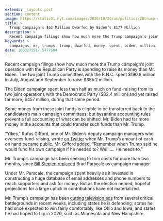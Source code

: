 ```yaml
--- 
extends: _layouts.post 
section: content 
image: https://static01.nyt.com/images/2020/10/20/us/politics/20trump-campfin-pix/20trump-campfin-pix-facebookJumbo.jpg 
title: > 
  Trump Campaign’s $63 Million Dwarfed by Biden’s $177 Million 
description: > 
  Recent campaign filings show how much more the Trump campaign’s joint operation with the Republican Party is spending to raise its money than Mr. Biden.The two joint Trump committees with the R.N.C.Mr. Biden had far more money in the accounts that could transfer such funds than Mr. Trump.“Yikes,” Rufus Gifford, one of Mr. Biden’s deputy campaign managers who oversees fund-raising, wrote on Twitter when Mr. Trump’s amount of cash on hand became public.He needs to.”Mr. Trump’s campaign has been seeking to trim costs for more than two months, since Bill Stepien replaced Brad Parscale as campaign manager. 
keywords: > 
  campaigns, mr, trumps, trump, dwarfed, money, spent, biden, million, bidens, campaign, joint, 63, states, 177 
date: 1603275517.5477684 
--- 
```

<div><p class="css-158dogj evys1bk0">Recent campaign filings show how much more the Trump campaign&#8217;s joint operation with the Republican Party is spending to raise its money than Mr. Biden. The two joint Trump committees with the R.N.C. spent $190.8 million in July, August and September to raise $355.2 million.</p><p class="css-158dogj evys1bk0">The Biden campaign spent less than half as much on fund-raising from its two joint operations with the Democratic Party ($82.4 million) and yet raised far more, $457 million, during that same period.</p><p class="css-158dogj evys1bk0">Some money from these joint funds is eligible to be transferred back to the candidates&#8217;s main campaign committees, but byzantine accounting rules prevent a full accounting of what can be shifted. Mr. Biden had far more money in the accounts that could transfer such funds than Mr. Trump. </p><p class="css-158dogj evys1bk0">&#8220;Yikes,&#8221; Rufus Gifford, one of Mr. Biden&#8217;s deputy campaign managers who oversees fund-raising, wrote <a class="css-1g7m0tk" href="https://twitter.com/rufusgifford/status/1318694924364238849" title="" rel="noopener noreferrer" target="_blank">on Twitter</a> when Mr. Trump&#8217;s amount of cash on hand became public. Mr. Gifford <a class="css-1g7m0tk" href="https://twitter.com/rufusgifford/status/1318695250194477056" title="" rel="noopener noreferrer" target="_blank">added</a>, &#8220;Remember when Trump said he would fund his own campaign if he needed to? Well &#8230;. He needs to.&#8221;</p><p class="css-158dogj evys1bk0">Mr. Trump&#8217;s campaign has been seeking to trim costs for more than two months, since <a class="css-1g7m0tk" href="https://www.google.com/search?q=bill+stepien+new+campaign+manager+ny+times&amp;rlz=1C5CHFA_enUS785US786&amp;oq=bill+stepien+new+campaign+manager+ny+times&amp;aqs=chrome..69i57j69i60.5296j0j4&amp;sourceid=chrome&amp;ie=UTF-8" title="" rel="noopener noreferrer" target="_blank">Bill Stepien replaced</a> Brad Parscale as campaign manager.</p><p class="css-158dogj evys1bk0">Under Mr. Parscale, the campaign spent heavily as it invested in constructing a huge database of email addresses and phone numbers to reach supporters and ask for money. But as the election neared, hopeful projections for a large uptick in contributions have not materialized.</p><p class="css-158dogj evys1bk0">Mr. Trump&#8217;s campaign has been <a class="css-1g7m0tk" href="https://twitter.com/ShaneGoldmacher/status/1314573129348456449" title="" rel="noopener noreferrer" target="_blank">cutting television ads</a> from several critical battlegrounds in recent weeks, including states he is defending; states he had once expected to win fairly comfortably, like Ohio and Iowa; and states he had hoped to flip in 2020, such as Minnesota and New Hampshire.</p></div>